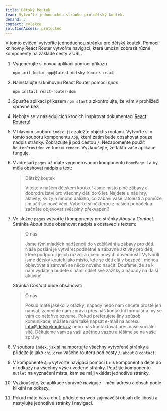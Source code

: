 ```yaml
---
title: Dětský koutek
lead: Vytvořte jednoduchou stránku pro dětský koutek.
demand: 3
context: cvlekce
solutionAccess: protected
---
```


V tomto cvičení vytvoříte jednoduchou stránku pro dětský koutek. Pomocí knihovny React Router vytvoříte navigaci, která umožní zobrazit různé komponenty na základě cesty v URL.

1. Vygenerujte si novou aplikaci pomocí příkazu
   ```sh
   npm init kodim-app@latest detsky-koutek react
   ```
1. Nainstalujte si knihovnu React Router pomocí _npm_:
   ```sh
   npm install react-router-dom
   ```
1. Spusťte aplikaci příkazem `npm start` a zkontrolujte, že vám v prohlížeči správně běží.
1. Nebojte se v následujících krocích inspirovat dokumentací [React Routeru](https://reactrouter.com/en/main/start/overview)!
1. V hlavním souboru `index.jsx` založte objekt s routami. Vytvořte si v tomto souboru komponentu `App`, která zatím bude obsahovat pouze nadpis stránky. Zobrazujte ji pod cestou `/`. Nezapomeňte použít `RouterProvider` ve funkci `render`. Vyzkoušejte, že takto vaše aplikace funguje.
1. V adresáři `pages` už máte vygenerovanou komponentu `HomePage`. Ta by měla obshovat nadpis a text:

   > Dětský koutek
   >
   > Vítejte v našem dětském koutku! Jsme místo plné zábavy a dobrodružství pro všechny děti do 6 let. Najdete u nás hry, aktivity, kvízy a mnoho dalšího, co zabaví vaše ratolesti a pomůže jim učit se nové věci. Vyberte si některou z našich poboček a začněte objevovat svět plný překvapení!

1. Ve složce `pages` vytvořte i komponenty pro stránky _About_ a _Contact_. Stránka _About_ bude obsahovat nadpis a odstavec s textem:

   > O nás
   >
   > Jsme tým mladých nadšenců do vzdělávání a zábavy pro děti. Naše poslání je vytvářet podnětné a zábavné aktivity pro děti, které podporují jejich rozvoj a učení nových dovedností. Vytvořili jsme dětský koutek jako místo, kde se děti cítí v bezpečí, mohou objevovat a zároveň se něco nového naučit. Doufáme, že se k nám vydáte a budete s námi sdílet své zážitky a nápady na další aktivity!

   Stránka _Contact_ bude obsahovat:

   > O nás
   >
   > Pokud máte jakékoliv otázky, nápady nebo nám chcete prostě jen napsat, zanechte nám zprávu přes náš kontaktní formulář a my se vám co nejdříve ozveme. Pokud preferujete jiný způsob komunikace, můžete nám také napsat e-mail na adresu info@detskykoutek.cz nebo nás kontaktovat přes naše sociální sítě. Děkujeme vám za vaši zpětnou vazbu a těšíme se na vaše zprávy!

1. V souboru `index.jsx` si naimportujte všechny vytvořené stránky a přidejte je jako `children` vašeho routeru pod cesty `/`, `about` a `contact`.
1. V komponentě `App` vytvořte navigaci pomocí `Link` komponent a dejte do ní odkazy na všechny výše uvedené stránky. Použijte komponentu `Outlet` na vyznačení místa, kam se máji vkládat jednotlivé stránky.
1. Vyzkoušejte, že aplikace správně naviguje - mění adresu a obsah podle klikání na odkazy.
1. Pokud máte čas a chuť, přidejte na web zajímavější obsah dle libosti a nastylujte jednotlivé stránky i navigaci.
